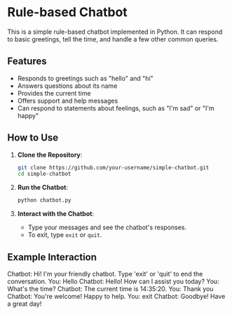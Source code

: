 # Rule-based Chatbot

This is a simple rule-based chatbot implemented in Python. It can respond to basic greetings, tell the time, and handle a few other common queries.

## Features

- Responds to greetings such as "hello" and "hi"
- Answers questions about its name
- Provides the current time
- Offers support and help messages
- Can respond to statements about feelings, such as "I'm sad" or "I'm happy"

## How to Use

1. **Clone the Repository**:
    ```bash
    git clone https://github.com/your-username/simple-chatbot.git
    cd simple-chatbot
    ```

2. **Run the Chatbot**:
    ```bash
    python chatbot.py
    ```

3. **Interact with the Chatbot**:
    - Type your messages and see the chatbot's responses.
    - To exit, type `exit` or `quit`.

## Example Interaction

Chatbot: Hi! I'm your friendly chatbot. Type 'exit' or 'quit' to end the conversation.
You: Hello
Chatbot: Hello! How can I assist you today?
You: What's the time?
Chatbot: The current time is 14:35:20.
You: Thank you
Chatbot: You're welcome! Happy to help.
You: exit
Chatbot: Goodbye! Have a great day!
